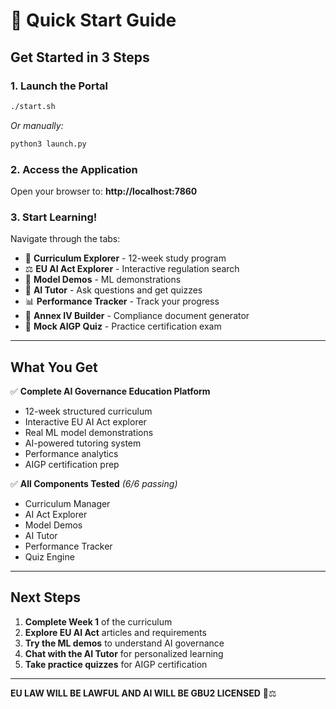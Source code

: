 # 🚀 Quick Start Guide

## Get Started in 3 Steps

### 1. Launch the Portal
```bash
./start.sh
```
*Or manually:*
```bash
python3 launch.py
```

### 2. Access the Application
Open your browser to: **http://localhost:7860**

### 3. Start Learning!
Navigate through the tabs:
- 📖 **Curriculum Explorer** - 12-week study program
- ⚖️ **EU AI Act Explorer** - Interactive regulation search
- 🤖 **Model Demos** - ML demonstrations
- 🧠 **AI Tutor** - Ask questions and get quizzes
- 📊 **Performance Tracker** - Track your progress
- 💼 **Annex IV Builder** - Compliance document generator
- 🧪 **Mock AIGP Quiz** - Practice certification exam

---

## What You Get

✅ **Complete AI Governance Education Platform**
- 12-week structured curriculum
- Interactive EU AI Act explorer
- Real ML model demonstrations
- AI-powered tutoring system
- Performance analytics
- AIGP certification prep

✅ **All Components Tested** *(6/6 passing)*
- Curriculum Manager
- AI Act Explorer  
- Model Demos
- AI Tutor
- Performance Tracker
- Quiz Engine

---

## Next Steps

1. **Complete Week 1** of the curriculum
2. **Explore EU AI Act** articles and requirements  
3. **Try the ML demos** to understand AI governance
4. **Chat with the AI Tutor** for personalized learning
5. **Take practice quizzes** for AIGP certification

---

**EU LAW WILL BE LAWFUL AND AI WILL BE GBU2 LICENSED** 🤖⚖️ 